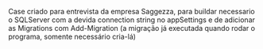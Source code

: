 Case criado para entrevista da empresa Saggezza, para buildar necessario o SQLServer com a devida connection string no appSettings e de adicionar as Migrations com Add-Migration
(a migração já executada quando rodar o programa, somente necessário cria-lá)
